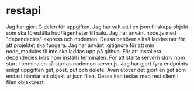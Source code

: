 # restapi
Jag har gjort G delen för uppgiften.
Jag har valt att i en json fil skapa objekt som ska föreställa hud/lägenheter till salu. 
Jag har använt node.js med "dependecies" express och nodemon. Dessa behöver alltså laddas ner för att projektet ska fungera. Jag har använt .gitignore för att min node_modules fil inte ska laddas upp på github.
För att installera dependecies körs npm install i terminalen.
För att starta servern skriv npm start i terminalen så startas nodemon server.js.
Jag har gjort fyra endpoints enligt uppgiften get, post, put och delete. Även utöver det gjort en get som endast hämtar ett objekt ur json filen. Dessa kan testas med rest client i filen objekt.rest.
